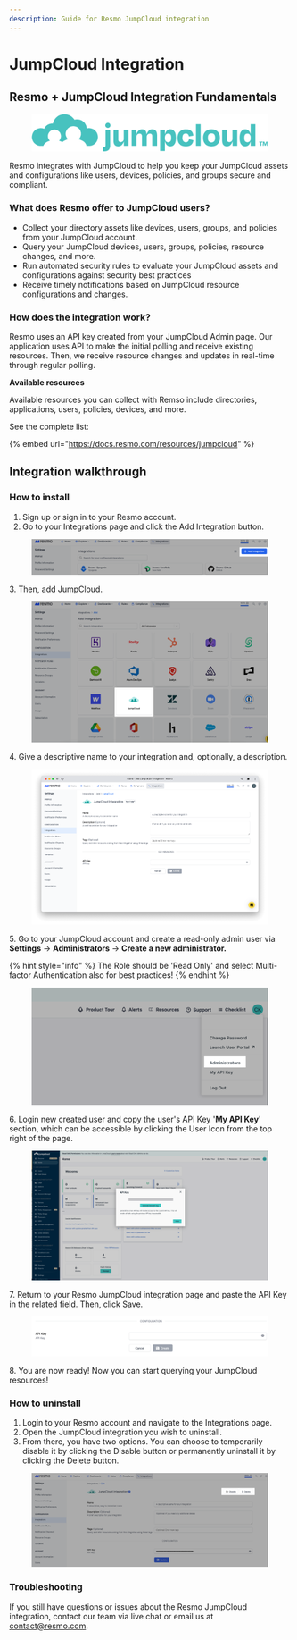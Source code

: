 ```yaml
---
description: Guide for Resmo JumpCloud integration
---
```


# JumpCloud Integration

## Resmo + JumpCloud Integration Fundamentals

<figure><img src="../.gitbook/assets/jumpcloud-logo (1).png" alt=""><figcaption></figcaption></figure>

Resmo integrates with JumpCloud to help you keep your JumpCloud assets and configurations like users, devices, policies, and groups secure and compliant.

### What does Resmo offer to JumpCloud users?

* Collect your directory assets like devices, users, groups, and policies from your JumpCloud account.
* Query your JumpCloud devices, users, groups, policies, resource changes, and more.
* Run automated security rules to evaluate your JumpCloud assets and configurations against security best practices
* Receive timely notifications based on JumpCloud resource configurations and changes.

### How does the integration work?

Resmo uses an API key created from your JumpCloud Admin page. Our application uses API to make the initial polling and receive existing resources. Then, we receive resource changes and updates in real-time through regular polling.

**Available resources**

Available resources you can collect with Remso include directories, applications, users, policies, devices, and more.

See the complete list:

{% embed url="https://docs.resmo.com/resources/jumpcloud" %}

## Integration walkthrough

### How to install

1. Sign up or sign in to your Resmo account.
2. Go to your Integrations page and click the Add Integration button.

<figure><img src="../.gitbook/assets/add-integration (1).png" alt=""><figcaption></figcaption></figure>

3\. Then, add JumpCloud.

<figure><img src="../.gitbook/assets/add-jumpcloud.png" alt=""><figcaption></figcaption></figure>

4\. Give a descriptive name to your integration and, optionally, a description.

<figure><img src="../.gitbook/assets/jumpcloud-integration.png" alt=""><figcaption></figcaption></figure>

5\. Go to your JumpCloud account and create a read-only admin user via **Settings** -> **Administrators** -> **Create a new administrator.**

{% hint style="info" %}
The Role should be 'Read Only' and select Multi-factor Authentication also for best practices!
{% endhint %}

<figure><img src="../.gitbook/assets/administrators.png" alt=""><figcaption></figcaption></figure>

6\. Login new created user and copy the user's API Key '**My API Key**' section, which can be accessible by clicking the User Icon from the top right of the page.

<figure><img src="../.gitbook/assets/create-api-key (1).png" alt=""><figcaption></figcaption></figure>

7\. Return to your Resmo JumpCloud integration page and paste the API Key in the related field. Then, click Save.

<figure><img src="../.gitbook/assets/enter-api-key.png" alt=""><figcaption></figcaption></figure>

8\. You are now ready! Now you can start querying your JumpCloud resources!

### How to uninstall

1. Login to your Resmo account and navigate to the Integrations page.
2. Open the JumpCloud integration you wish to uninstall.
3. From there, you have two options. You can choose to temporarily disable it by clicking the Disable button or permanently uninstall it by clicking the Delete button.

<figure><img src="../.gitbook/assets/disable-delete (1) (1).png" alt=""><figcaption></figcaption></figure>

### Troubleshooting

If you still have questions or issues about the Resmo JumpCloud integration, contact our team via live chat or email us at [contact@resmo.com](mailto:contact@resmo.com).
